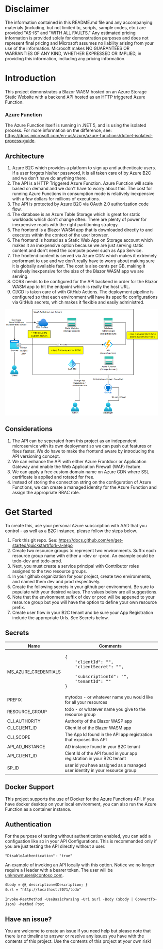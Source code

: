 # Disclaimer
The information contained in this README.md file and any accompanying materials (including, but not limited to, scripts, sample codes, etc.) are provided "AS-IS" and "WITH ALL FAULTS." Any estimated pricing information is provided solely for demonstration purposes and does not represent final pricing and Microsoft assumes no liability arising from your use of the information. Microsoft makes NO GUARANTEES OR WARRANTIES OF ANY KIND, WHETHER EXPRESSED OR IMPLIED, in providing this information, including any pricing information.

# Introduction
This project demonstrates a Blazor WASM hosted on an Azure Storage Static Website with a backend API hosted as an HTTP triggered Azure Function.

### Azure Function
The Azure Function itself is running in .NET 5, and is using the isolated process. For more information on the difference, see: https://docs.microsoft.com/en-us/azure/azure-functions/dotnet-isolated-process-guide.

## Architecture
1. Azure B2C which provides a platform to sign up and authenticate users. If a user forgets his/her password, it is all taken care of by Azure B2C and we don't have do anything there.
2. The API is a HTTP Triggered Azure Function. Azure Function will scale based on demand and we don't have to worry about this. The cost for running Azure Functions in consumption mode is relatively inexpensive with a few dollars for millions of executions.
3. The API is protected by Azure B2C via OAuth 2.0 authorization code flow.
4. The database is an Azure Table Storage which is great for static workloads which don't change often. There are plenty of power for inexpensive reads with the right partitioning strategy.
5. The frontend is a Blazor WASM app that is downloaded directly to and executes within the context of the user browser.
6. The frontend is hosted as a Static Web App on Storage account which makes it an inexpensive option because we are just serving static content and don't need the compute power such as App Service. 
7. The frontend content is served via Azure CDN which makes it extremely performant to use and we don't really have to worry about making sure it is globally available fast. The cost is also cents per GB, making it relatively inexpensive for the size of the Blazor WASM app we are serving.
8. CORS needs to be configured for the API backend in order for the Blazor WASM app to hit the endpoint which is really the host URL.
9. CI/CD is taken care of with GitHub Actions. The deployment pipeline is configured so that each environment will have its specific configurations via GitHub secrets, which makes it flexible and easily administred.

![Architecture](/Architecture/Solution.png)

## Considerations
1. The API can be seperated from this project as an independent microservice with its own deployment so we can push out features or fixes faster. We do have to make the frontend aware by introducing the API versioning concept. 
2. We can enhance the API with either Azure Frontdoor or Application Gateway and enable the Web Application Firewall (WAF) feature.
3. We can apply a free custom domain name on Azure CDN where SSL certificate is applied and rotated for free.
4. Instead of storing the connection string on the configuration of Azure Functions, we can create a managed identity for the Azure Function and assign the appropriate RBAC role.

# Get Started
To create this, use your personal Azure subscription with AAD that you control - as well as a B2C instance, please follow the steps below. 

1. Fork this git repo. See: https://docs.github.com/en/get-started/quickstart/fork-a-repo
2. Create two resource groups to represent two environments. Suffix each resource group name with either a -dev or -prod. An example could be todo-dev and todo-prod.
3. Next, you must create a service principal with Contributor roles assigned to the two resource groups.
4. In your github organization for your project, create two environments, and named them dev and prod respectively.
5. Create the following secrets in your github per environment. Be sure to populate with your desired values. The values below are all suggestions.
6. Note that the environment suffix of dev or prod will be appened to your resource group but you will have the option to define your own resource prefix.
7. Create user flow in your B2C tenant and be sure your App Registration include the appropriate Urls. See Secrets below.

## Secrets
| Name | Comments |
| --- | --- |
| MS_AZURE_CREDENTIALS | <pre>{<br/>&nbsp;&nbsp;&nbsp;&nbsp;"clientId": "",<br/>&nbsp;&nbsp;&nbsp;&nbsp;"clientSecret": "", <br/>&nbsp;&nbsp;&nbsp;&nbsp;"subscriptionId": "",<br/>&nbsp;&nbsp;&nbsp;&nbsp;"tenantId": "" <br/>}</pre> |
| PREFIX | mytodos - or whatever name you would like for all your resources |
| RESOURCE_GROUP | todo - or whatever name you give to the resource group |
| CLI_AUTHORITY | Authority of the Blazor WASP app |
| CLI_CLIENT_ID | Client Id of the Blazor WASM app |
| CLI_SCOPE | The App Id found in the API app registration that exposes this API |
| API_AD_INSTANCE | AD instance found in your B2C tenant |
| API_CLIENT_ID | Cient Id of the API found in your app registration in your B2C tenant |
| SP_ID | user id you have assigned as a managed user identity in your resource group |

## Docker Support
This project supports the use of Docker for the Azure Functions API. If you have docker desktop on your local environment, you can also run the Azure Function as a container instance.

## Authentication
For the purpose of testing without authentication enabled, you can add a configuation like so in your API Configurations. This is recommanded only if you are just testing the API directly without a user.

```
"DisableAuthentication": "true"
```

An example of invoking an API locally with this option. Notice we no longer require a Header with a bearer token. The user will be unknownuser@contoso.com.

```
$body = @{ description=$Description; }
$url = "http://localhost:7071/todo"

Invoke-RestMethod -UseBasicParsing -Uri $url -Body ($body | ConvertTo-Json) -Method Post
```

## Have an issue?
You are welcome to create an issue if you need help but please note that there is no timeline to answer or resolve any issues you have with the contents of this project. Use the contents of this project at your own risk!